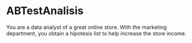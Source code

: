 # ABTestAnalisis
 You are a data analyst of a great online store. With the marketing department, you obtain a hipotesis list to help increase the store income. 
